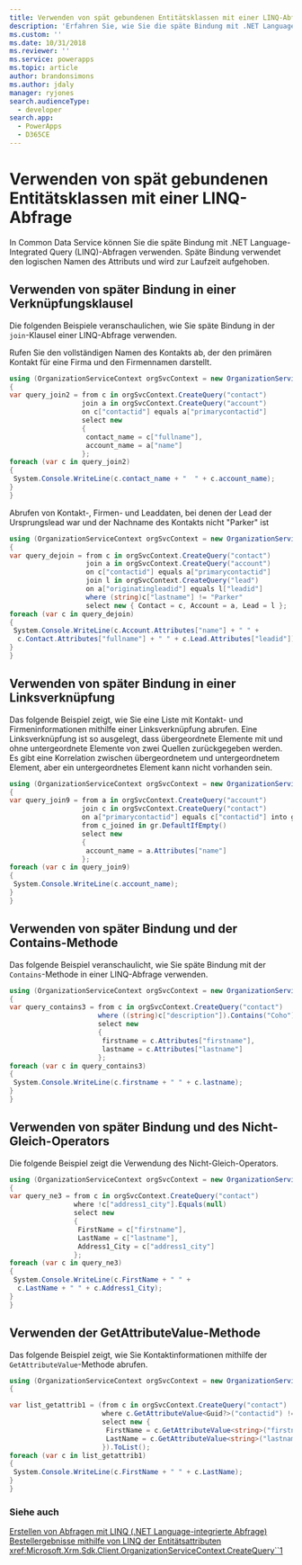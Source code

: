 ```yaml
---
title: Verwenden von spät gebundenen Entitätsklassen mit einer LINQ-Abfrage (Common Data Service) | Microsoft Docs
description: 'Erfahren Sie, wie Sie die späte Bindung mit .NET Language-Integrated Query (LINQ)-Abfragen verwenden können'
ms.custom: ''
ms.date: 10/31/2018
ms.reviewer: ''
ms.service: powerapps
ms.topic: article
author: brandonsimons
ms.author: jdaly
manager: ryjones
search.audienceType:
  - developer
search.app:
  - PowerApps
  - D365CE
---
```

# <a name="use-late-bound-entity-class-with-a-linq-query"></a>Verwenden von spät gebundenen Entitätsklassen mit einer LINQ-Abfrage

In Common Data Service können Sie die späte Bindung mit .NET Language-Integrated Query (LINQ)-Abfragen verwenden. Späte Bindung verwendet den logischen Namen des Attributs und wird zur Laufzeit aufgehoben.  
  
<a name="usinglatebindingjoin"></a>   

## <a name="using-late-binding-in-a-join-clause"></a>Verwenden von später Bindung in einer Verknüpfungsklausel  

 Die folgenden Beispiele veranschaulichen, wie Sie späte Bindung in der `join`-Klausel einer LINQ-Abfrage verwenden.  
  
 Rufen Sie den vollständigen Namen des Kontakts ab, der den primären Kontakt für eine Firma und den Firmennamen darstellt.  
  
 ```csharp
 using (OrganizationServiceContext orgSvcContext = new OrganizationServiceContext(_serviceProxy))
{
 var query_join2 = from c in orgSvcContext.CreateQuery("contact")
                   join a in orgSvcContext.CreateQuery("account")
                   on c["contactid"] equals a["primarycontactid"]
                   select new
                   {
                    contact_name = c["fullname"],
                    account_name = a["name"]
                   };
 foreach (var c in query_join2)
 {
  System.Console.WriteLine(c.contact_name + "  " + c.account_name);
 }
}
 ```
 Abrufen von Kontakt-, Firmen- und Leaddaten, bei denen der Lead der Ursprungslead war und der Nachname des Kontakts nicht "Parker" ist  
  
 ```csharp
 using (OrganizationServiceContext orgSvcContext = new OrganizationServiceContext(_serviceProxy))
{
 var query_dejoin = from c in orgSvcContext.CreateQuery("contact")
                    join a in orgSvcContext.CreateQuery("account") 
                    on c["contactid"] equals a["primarycontactid"]
                    join l in orgSvcContext.CreateQuery("lead") 
                    on a["originatingleadid"] equals l["leadid"]
                    where (string)c["lastname"] != "Parker"
                    select new { Contact = c, Account = a, Lead = l };
 foreach (var c in query_dejoin)
 {
  System.Console.WriteLine(c.Account.Attributes["name"] + " " + 
   c.Contact.Attributes["fullname"] + " " + c.Lead.Attributes["leadid"]);
 }
}
 ```
<a name="Usinglatebindingleft"></a>   

## <a name="using-late-binding-in-a-left-join"></a>Verwenden von später Bindung in einer Linksverknüpfung  

 Das folgende Beispiel zeigt, wie Sie eine Liste mit Kontakt- und Firmeninformationen mithilfe einer Linksverknüpfung abrufen. Eine Linksverknüpfung ist so ausgelegt, dass übergeordnete Elemente mit und ohne untergeordnete Elemente von zwei Quellen zurückgegeben werden. Es gibt eine Korrelation zwischen übergeordnetem und untergeordnetem Element, aber ein untergeordnetes Element kann nicht vorhanden sein.  
  
 ```csharp
 using (OrganizationServiceContext orgSvcContext = new OrganizationServiceContext(_serviceProxy))
{
 var query_join9 = from a in orgSvcContext.CreateQuery("account")
                   join c in orgSvcContext.CreateQuery("contact") 
                   on a["primarycontactid"] equals c["contactid"] into gr
                   from c_joined in gr.DefaultIfEmpty()
                   select new
                   {
                    account_name = a.Attributes["name"]
                   };
 foreach (var c in query_join9)
 {
  System.Console.WriteLine(c.account_name);
 }
}
 ```
<a name="contains"></a>   

## <a name="using-late-binding-and-the-contains-method"></a>Verwenden von später Bindung und der Contains-Methode  

 Das folgende Beispiel veranschaulicht, wie Sie späte Bindung mit der `Contains`-Methode in einer LINQ-Abfrage verwenden.  
  
 ```csharp
 using (OrganizationServiceContext orgSvcContext = new OrganizationServiceContext(_serviceProxy))
{
 var query_contains3 = from c in orgSvcContext.CreateQuery("contact")
                       where ((string)c["description"]).Contains("Coho")
                       select new
                       {
                        firstname = c.Attributes["firstname"],
                        lastname = c.Attributes["lastname"]
                       };
 foreach (var c in query_contains3)
 {
  System.Console.WriteLine(c.firstname + " " + c.lastname);
 }
}
 ```
 <a name="notequals"></a>   

## <a name="using-late-binding-and-not-equals-operator"></a>Verwenden von später Bindung und des Nicht-Gleich-Operators  

 Die folgende Beispiel zeigt die Verwendung des Nicht-Gleich-Operators.  
  
 ```csharp
using (OrganizationServiceContext orgSvcContext = new OrganizationServiceContext(_serviceProxy))
{
 var query_ne3 = from c in orgSvcContext.CreateQuery("contact")
                 where !c["address1_city"].Equals(null)
                 select new
                 {
                  FirstName = c["firstname"],
                  LastName = c["lastname"],
                  Address1_City = c["address1_city"]
                 };
 foreach (var c in query_ne3)
 {
  System.Console.WriteLine(c.FirstName + " " + 
   c.LastName + " " + c.Address1_City);
 }
}
```

 <a name="getattribute"></a>   

## <a name="using-the-getattributevalue-method"></a>Verwenden der GetAttributeValue-Methode  

 Das folgende Beispiel zeigt, wie Sie Kontaktinformationen mithilfe der `GetAttributeValue`-Methode abrufen.  
  
 ```csharp
using (OrganizationServiceContext orgSvcContext = new OrganizationServiceContext(_serviceProxy))
{

 var list_getattrib1 = (from c in orgSvcContext.CreateQuery("contact")
                        where c.GetAttributeValue<Guid?>("contactid") != _contactId1
                        select new { 
                         FirstName = c.GetAttributeValue<string>("firstname"), 
                         LastName = c.GetAttributeValue<string>("lastname") 
                        }).ToList();
 foreach (var c in list_getattrib1)
 {
  System.Console.WriteLine(c.FirstName + " " + c.LastName);
 }
}
```
  
### <a name="see-also"></a>Siehe auch  
 [Erstellen von Abfragen mit LINQ (.NET Language-integrierte Abfrage)](build-queries-with-linq-net-language-integrated-query.md)   
 [Bestellergebnisse mithilfe von LINQ der Entitätsattributen](order-results-entity-attributes-linq.md)   
 <xref:Microsoft.Xrm.Sdk.Client.OrganizationServiceContext.CreateQuery``1>